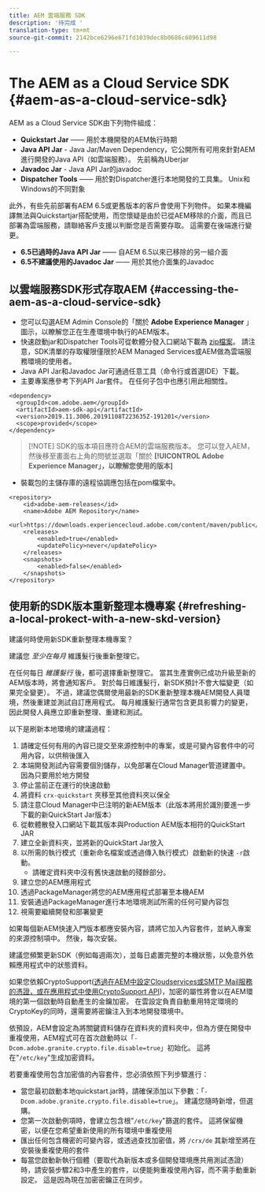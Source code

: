 ```yaml
---
title: AEM 雲端服務 SDK
description: '待完成 '
translation-type: tm+mt
source-git-commit: 2142bce6296e671fd1039dec8b0686c609611d98

---
```



# The AEM as a Cloud Service SDK {#aem-as-a-cloud-service-sdk}

AEM as a Cloud Service SDK由下列物件組成：

* **Quickstart Jar** —— 用於本機開發的AEM執行時期
* **Java API Jar** - Java Jar/Maven Dependency，它公開所有可用來針對AEM進行開發的Java API（如雲端服務）。 先前稱為Uberjar
* **Javadoc Jar** - Java API Jar的javadoc
* **Dispatcher Tools** —— 用於對Dispatcher進行本地開發的工具集。 Unix和Windows的不同對象

此外，有些先前部署有AEM 6.5或更舊版本的客戶會使用下列物件。 如果本機編譯無法與Quickstartjar搭配使用，而您懷疑是由於已從AEM移除的介面，而且已部署為雲端服務，請聯絡客戶支援以判斷您是否需要存取。 這需要在後端進行變更。

* **6.5已過時的Java API Jar** —— 自AEM 6.5以來已移除的另一組介面
* **6.5不建議使用的Javadoc Jar** —— 用於其他介面集的Javadoc

## 以雲端服務SDK形式存取AEM {#accessing-the-aem-as-a-cloud-service-sdk}

* 您可以勾選AEM Admin Console的「關於 **Adobe Experience Manager** 」圖示，以瞭解您正在生產環境中執行的AEM版本。
* 快速啟動jar和Dispatcher Tools可從軟體分發入口網站下載為 [zip檔案](https://experience.adobe.com/#/downloads/content/software-distribution/en/aemcloud.html)。 請注意，SDK清單的存取權限僅限於AEM Managed Services或AEM做為雲端服務環境的使用者。
* Java API Jar和Javadoc Jar可通過任意工具（命令行或首選IDE）下載。
* 主要專案應參考下列API Jar套件。 在任何子包中也應引用此相關性。

```
<dependency>
  <groupId>com.adobe.aem</groupId>
  <artifactId>aem-sdk-api</artifactId>
  <version>2019.11.3006.20191108T223635Z-191201</version> 
  <scope>provided</scope>
</dependency>
```

> [!NOTE] SDK的版本項目應符合AEM的雲端服務版本。 您可以登入AEM，然後移至畫面右上角的問號並選取「關於 **[!UICONTROL Adobe Experience Manager」，以瞭解您使用的版本]**

* 裝載包的主儲存庫的遠程協調應包括在pom檔案中。

```
<repository>
    <id>adobe-aem-releases</id>
    <name>Adobe AEM Repository</name>
    <url>https://downloads.experiencecloud.adobe.com/content/maven/public</url>
    <releases>
        <enabled>true</enabled>
        <updatePolicy>never</updatePolicy>
    </releases>
    <snapshots>
        <enabled>false</enabled>
    </snapshots>
</repository>
```

## 使用新的SDK版本重新整理本機專案 {#refreshing-a-local-prokect-with-a-new-skd-version}

建議何時使用新SDK重新整理本機專案？

建議您 *至少在每月* 維護髮行後重新整理它。

在任何每日 *維護髮行* 後，都可選擇重新整理它。 當其生產實例已成功升級至新的AEM版本時，將會通知客戶。 對於每日維護髮行，新SDK預計不會大幅變更（如果完全變更）。 不過，建議您偶爾使用最新的SDK重新整理本機AEM開發人員環境，然後重建並測試自訂應用程式。 每月維護髮行通常包含更具影響力的變更，因此開發人員應立即重新整理、重建和測試。

以下是刷新本地環境的建議過程：

1. 請確定任何有用的內容已提交至來源控制中的專案，或是可變內容套件中的可用內容，以供稍後匯入
1. 本端開發測試內容需要個別儲存，以免部署在Cloud Manager管道建置中。 因為只要用於地方開發
1. 停止當前正在運行的快速啟動
1. 將資料 `crx-quickstart` 夾移至其他資料夾以保全
1. 請注意Cloud Manager中已注明的新AEM版本（此版本將用於識別要進一步下載的新QuickStart Jar版本）
1. 從軟體散發入口網站下載其版本與Production AEM版本相符的QuickStart JAR
1. 建立全新資料夾，並將新的QuickStart Jar放入
1. 以所需的執行模式（重新命名檔案或透過傳入執行模式）啟動新的快速 `-r`啟動。
   * 請確定資料夾中沒有舊快速啟動的殘餘部分。
1. 建立您的AEM應用程式
1. 透過PackageManager將您的AEM應用程式部署至本機AEM
1. 安裝通過PackageManager進行本地環境測試所需的任何可變內容包
1. 視需要繼續開發和部署變更

如果每個新AEM快速入門版本都應安裝內容，請將它加入內容套件，並納入專案的來源控制項中。 然後，每次安裝。

建議您頻繁更新SDK（例如每週兩次），並每日處置完整的本機狀態，以免意外依賴應用程式中的狀態資料。

如果您依賴CryptoSupport([透過在AEM中設定Cloudservices或SMTP Mail服務的憑證，或在應用程式中使用CryptoSupport API](https://helpx.adobe.com/experience-manager/6-5/sites/developing/using/reference-materials/javadoc/com/adobe/granite/crypto/CryptoSupport.html))，加密的屬性將會以在AEM環境的第一個啟動時自動產生的金鑰加密。 在雲設定負責自動重用特定環境的CryptoKey的同時，還需要將密鑰注入到本地開發環境中。

依預設，AEM會設定為將關鍵資料儲存在資料夾的資料夾中，但為方便在開發中重複使用，AEM程式可在首次啟動時以「`-Dcom.adobe.granite.crypto.file.disable=true`」初始化。 這將在&quot;`/etc/key`&quot;生成加密資料。

若要重複使用包含加密值的內容套件，您必須依照下列步驟進行：

* 當您最初啟動本地quickstart.jar時，請確保添加以下參數：「`-Dcom.adobe.granite.crypto.file.disable=true`」。 建議您隨時新增，但選購。
* 您第一次啟動例項時，會建立包含根&quot;`/etc/key`&quot;篩選的套件。 這將保留機密，以便在您希望重新使用的所有環境中重複使用
* 匯出任何包含機密的可變內容，或透過查找加密值，將 `/crx/de` 其新增至將在安裝後重複使用的套件
* 每當您啟動新執行個體（要取代為新版本或多個開發環境應共用測試憑證）時，請安裝步驟2和3中產生的套件，以便能夠重複使用內容，而不需手動重新設定。 這是因為現在加密密鑰正在同步。